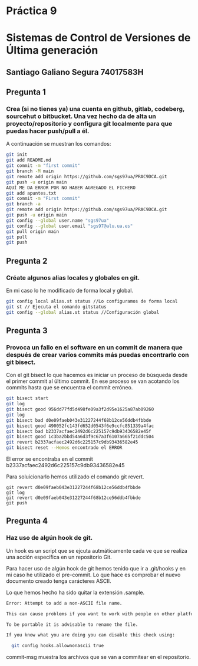 # Práctica 9
# Sistemas de Control de Versiones de Última generación

## Santiago Galiano Segura 74017583H

## Pregunta 1

### **Crea (si no tienes ya) una cuenta en github, gitlab, codeberg, sourcehut o bitbucket. Una vez hecho da de alta un proyecto/repositorio y configura git localmente para que puedas hacer push/pull a él.**

A continuación se muestran los comandos:

``` bash
git init
git add README.md
git commit -m "first commit"
git branch -M main
git remote add origin https://github.com/sgs97ua/PRAC9DCA.git
git push -u origin main
AQUÍ ME DA ERROR POR NO HABER AGREGADO EL FICHERO
git add apuntes.txt
git commit -m "First commit"
git branch -a
git remote add origin https://github.com/sgs97ua/PRAC9DCA.git
git push -u origin main
git config --global user.name "sgs97ua"
git config --global user.email "sgs97@alu.ua.es"
git pull origin main
git pull
git push
```

## Pregunta 2
### **Créate algunos alias locales y globales en git.**

En mi caso lo he modificado de forma local y global.


``` bash
git config local alias.st status //Lo configuramos de forma local
git st // Ejecuta el comando gitstatus
git config --global alias.st status //Configuración global
```

## Pregunta 3
### **Provoca un fallo en el software en un commit de manera que después de crear varios commits más puedas encontrarlo con git bisect.**


Con el git bisect lo que hacemos es iniciar un proceso de búsqueda desde el primer commit al último commit.
En ese proceso se van acotando los commits hasta que se encuentra el commit erróneo.

``` bash
git bisect start
git log
git bisect good 956dd77fd5d498fe09a3f2d95e1625a87ab09260
git log
git bisect bad d0e09faeb043e31227244f68b12ce56ddb4fbbde
git bisect good 490052fc143fd652d0543f6e9ccfc851339a4fac
git bisect bad b2337acfaec2492d6c225157c9db93436582e45f
git bisect good 1c3ba2bbd54a6d3f9c67a3f6107a665f21ddc504
git revert b2337acfaec2492d6c225157c9db93436582e45
git bisect reset --Hemos encontrado el ERROR
```
El error se encontraba en el commit
b2337acfaec2492d6c225157c9db93436582e45

Para soluicionarlo hemos utilizado el comando git revert.
```
git revert d0e09faeb043e31227244f68b12ce56ddb4fbbde
git log
git revert d0e09faeb043e31227244f68b12ce56ddb4fbbde
git push
```


## Pregunta 4
### **Haz uso de algún hook de git.**

Un hook es un script que se ejcuta autmáticamente cada ve que se realiza una
acción específica en un repositorio Git.

Para hacer uso de algún hook de git hemos tenido que ir a .git/hooks y
en mi caso he utilizado el pre-commit. Lo que hace es comprobar
el nuevo documento creado tenga carácteres ASCII.

Lo que hemos hecho ha sido quitar la extensión .sample.
``` bash
Error: Attempt to add a non-ASCII file name.

This can cause problems if you want to work with people on other platforms.

To be portable it is advisable to rename the file.

If you know what you are doing you can disable this check using:

  git config hooks.allownonascii true
```
commit-msg muestra los archivos que se van a commitear en el repositorio.